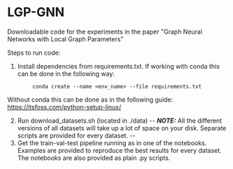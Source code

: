 # LGP-GNN
Downloadable code for the experiments in the paper "Graph Neural Networks with Local Graph Parameters"

Steps to run code:
1. Install dependencies from requirements.txt. If working with conda this can be done in the following way:

```
        conda create --name <env_name> --file requirements.txt
```

Without conda this can be done as in the following guide: https://itsfoss.com/python-setup-linux/
   
2. Run download_datasets.sh (located in ./data) 
-- 
**_NOTE:_**  All the different versions of all datasets will take up a lot of space on your disk. Separate scripts are provided for every dataset.
--
3. Get the train-val-test pipeline running as in one of the notebooks. Examples are provided to reproduce the best results for every dataset. The notebooks are also provided as plain .py scripts.

